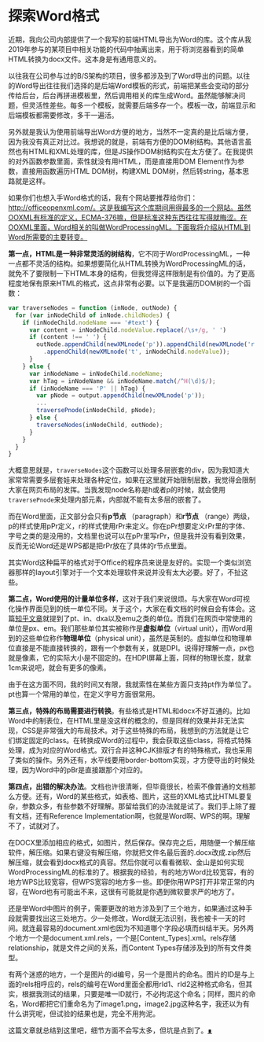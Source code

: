 # 探索Word格式

近期，我向公司内部提供了一个我写的前端HTML导出为Word的库。这个库从我2019年参与的某项目中相关功能的代码中抽离出来，用于将浏览器看到的简单HTML转换为docx文件。这本身是有通用意义的。

以往我在公司参与过的B/S架构的项目，很多都涉及到了Word导出的问题。以往的Word导出往往我们选择的是后端Word模板的形式，前端把某些会变动的部分传给后台，后台再拼进模板里，然后调用相关的库生成Word。虽然能够解决问题，但灵活性差些。每多一个模板，就需要后端多存一个。模板一改，前端显示和后端模板都需要修改，多干一遍活。

另外就是我认为使用前端导出Word方便的地方，当然不一定真的是比后端方便，因为我没有真正对比过。我想说的就是，前端有方便的DOM树结构。其他语言虽然也有HTML和XML处理的库，但是JS操作DOM树结构实在太方便了。在我提供的对外函数参数里面，索性就没有用HTML，而是直接用DOM Element作为参数，直接用函数遍历HTML DOM树，构建XML DOM树，然后转string，基本思路就是这样。

如果你们也想入手Word格式的话，我有个网站要推荐给你们：http://officeopenxml.com/。这是我编写这个库期间用得最多的一个网站。虽然OOXML有标准的定义，ECMA-376嘛，但是标准这种东西往往写得就晦涩。在OOXML里面，Word相关的叫做WordProcessingML。下面我将介绍从HTML到Word所需要的主要转变。

**第一点，HTML是一种非常灵活的树结构**，它不同于WordProcessingML，一种一点都不灵活的结构。如果想要简化从HTML转换为WordProcessingML的话，就免不了要限制一下HTML本身的结构，但我觉得这样限制是有价值的。为了更高程度地保有原来HTML的格式，这点非常有必要。以下是我遍历DOM树的一个函数：

```js
var traverseNodes = function (inNode, outNode) {
  for (var inNodeChild of inNode.childNodes) {
    if (inNodeChild.nodeName === '#text') {
      var content = inNodeChild.nodeValue.replace(/\s+/g, ' ')
      if (content !== ' ') {
        outNode.appendChild(newXMLnode('p')).appendChild(newXMLnode('r'))
          .appendChild(newXMLnode('t', inNodeChild.nodeValue));
      }
    } else {
      var inNodeName = inNodeChild.nodeName;
      var hTag = inNodeName && inNodeName.match(/^H(\d)$/);
      if (inNodeName === 'P' || hTag) {
        var pNode = output.appendChild(newXMLnode('p'));
        ...
        traversePnode(inNodeChild, pNode);
      } else {
        traverseNodes(inNodeChild, outNode);
      }
    }
  }
}
```

大概意思就是，`traverseNodes`这个函数可以处理多层嵌套的div，因为我知道大家常常需要多层套娃来处理各种定位，如果在这里就开始限制层数，我觉得会限制大家在网页布局的发挥。当我发现node名称是h或者p的时候，就会使用`traversePnode`来处理内部元素，内部就不能有太多层的嵌套了。

而在Word里面，正文部分会只有**p节点** （paragraph）和**r节点** （range）两级，p的样式使用pPr定义，r的样式使用rPr来定义。你在pPr想要定义rPr里的字体、字号之类的是没用的，文档里也说可以在pPr里写rPr，但是我并没有看到效果，反而无论Word还是WPS都是把rPr放在了具体的r节点里面。

其实Word这种扁平的格式对于Office的程序员来说是友好的。实现一个类似浏览器那样的layout引擎对于一个文本处理软件来说并没有太大必要。好了，不扯这些。

**第二点，Word使用的计量单位多样**，这对于我们来说很烦。与大家在Word可视化操作界面见到的统一单位不同。关于这个，大家在看文档的时候自会有体会。这篇[知乎文章](https://zhuanlan.zhihu.com/p/78307080)就提到了pt、in、dxa以及emu之类的单位。而我们在网页中常使用的单位是px、em。我们那些单位其实被称作是**虚拟单位**（virtual unit），而Word用到的这些单位称作**物理单位**（physical unit），虽然是英制的。虚拟单位和物理单位直接是不能直接转换的，跟有一个参数有关，就是DPI。说得好理解一点，px也就是像素，它的实际大小是不固定的。在HDPI屏幕上面，同样的物理长度，就拿1cm来说吧，就会有更多的像素。

由于在这方面不同，我的时间又有限，我就索性在某些方面只支持pt作为单位了。pt也算一个常用的单位，在定义字号方面很常用。

**第三点，特殊的布局需要进行转换**。有些格式是HTML和docx不好互通的。比如Word中的制表位，在HTML里是没这样的概念的，但是同样的效果并非无法实现，CSS是非常强大的布局技术。对于这些特殊的布局，我想到的方法就是让它们绑定固定的class。在转换成Word的过程中，我会获取这些class，将格式特殊处理，成为对应的Word格式。双行合并这种CJK排版才有的特殊格式，我也采用了类似的操作。另外还有，水平线要用border-bottom实现，才方便导出的时候处理，因为Word中的pBr是直接跟那个对应的。

**第四点，出错的解决办法**。文档也许很清晰，但毕竟很长，检索不像普通的文档那么方便。还有，Word的某些格式，如表格、图片，这些的XML格式比HTML要复杂，参数众多，有些参数不好理解。那留给我们的办法就是试了。我们手上除了握有文档，还有Reference Implementation啊，也就是Word啊、WPS的啊。理解不了，试就对了。

在DOCX里添加相应的格式，如图片，然后保存。保存完之后，用随便一个解压缩软件，解压缩。如果右键没有解压缩，你就把文件名最后面的.docx改成.zip然后解压缩，就会看到docx格式的真容。然后你就可以看看微软、金山是如何实现WordProcessingML的标准的了。根据我的经验，有的地方Word比较宽容，有的地方WPS比较宽容，但WPS宽容的地方多一些。即便你用WPS打开非常正常的内容，在Word也有可能出不来，这很有可能就是你遇到微软要求严的地方了。

还是举Word中图片的例子，需要更改的地方涉及到了三个地方，如果通过这种手段就需要找出这三处地方。少一处修改，Word就无法识别，我也被卡一天的时间。就连最容易的document<wbr>.xml也因为不知道哪个字段必填而纠结半天。另外两个地方一个是document<wbr>.xml<wbr>.rels，一个是[Content_Types]<wbr>.xml。rels存储relationship，就是文件之间的关系，而Content Types存储涉及到的所有文件类型。

有两个迷惑的地方，一个是图片的id编号，另一个是图片的命名。图片的ID是与上面的rels相呼应的，rels的编号在Word里面全都用rId1、rId2这种格式命名，但其实，根据我测试的结果，只要是唯一ID就行，不必拘泥这个命名；同样，图片的命名，Word都把它们重命名为了image1.png，image2.jpg这种名字，我还以为有什么讲究呢，但试验的结果也是，完全不用拘泥。

这篇文章就总结到这里吧，细节方面不会写太多，但坑是点到了。[∎](../ "返回首页")